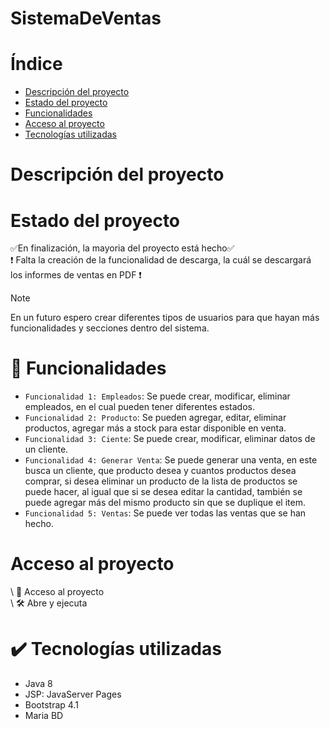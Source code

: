 # SistemaDeVentas
# Índice
* [Descripción del proyecto](#Descripción-del-proyecto)
* [Estado del proyecto](#Estado-del-proyecto)
* [Funcionalidades](#hammer-Funcionalidades)
* [Acceso al proyecto](#Acceso-al-proyecto)
* [Tecnologías utilizadas](#heavy_check_mark-tecnologías-utilizadas)
# Descripción del proyecto
# Estado del proyecto
:white_check_mark:En finalización, la mayoria del proyecto está hecho:white_check_mark: <br/>
:heavy_exclamation_mark: Falta la creación de la funcionalidad de descarga, la cuál se descargará los informes de ventas en PDF :heavy_exclamation_mark: <br/>
> [!NOTE]
> En un futuro espero crear diferentes tipos de usuarios para que hayan más funcionalidades y secciones dentro del sistema.
# :hammer: Funcionalidades
- `Funcionalidad 1: Empleados`: Se puede crear, modificar, eliminar empleados, en el cual pueden tener diferentes estados.
- `Funcionalidad 2: Producto`: Se pueden agregar, editar, eliminar productos, agregar más a stock para estar disponible en venta.
- `Funcionalidad 3: Ciente`: Se puede crear, modificar, eliminar datos de un cliente.
- `Funcionalidad 4: Generar Venta`: Se puede generar una venta, en este busca un cliente, que producto desea y cuantos productos desea comprar, si desea eliminar un producto de la lista de productos se puede hacer, al igual que si se desea editar la cantidad, también se puede agregar más del mismo producto sin que se duplique el item.
- `Funcionalidad 5: Ventas`: Se puede ver todas las ventas que se han hecho.
# Acceso al proyecto
\ :file_folder: Acceso al proyecto<br/>
\ :hammer_and_wrench: Abre y ejecuta
# :heavy_check_mark: Tecnologías utilizadas
- Java 8
- JSP: JavaServer Pages
- Bootstrap 4.1
- Maria BD
